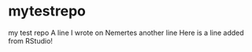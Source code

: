 # mytestrepo
my test repo
A line I wrote on Nemertes
another line
Here is a line added from RStudio! 
